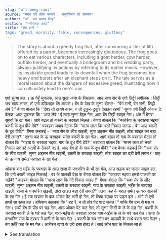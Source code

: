 ```yaml
---
slug: "mft-beng-rani"
source: "मगध की लोक कथाएं : अनुशाीलन एवं संचयन"
author: "डॉ. राम प्रसाद सिंह"
section: "मनोरंजक कथा"
title: "बेंग रानी "
tags: "greed, morality, fable, consequences, gluttony"
---
```

<blockquote>
The story is about a greedy frog that, after consuming a liter of litti offered by a parrot, becomes increasingly gluttonous. The frog goes on to eat various characters, including a goat herder, cow herder, buffalo herder, and eventually a bridegroom and his wedding party, always justifying its actions by referring to its earlier meals. However, its insatiable greed leads to its downfall when the frog becomes too heavy and bursts after an elephant steps on it. The tale serves as a moral lesson about the dangers of excessive greed, illustrating how it can ultimately lead to one's ruin.
</blockquote>

एगो सुग्गा हल । ऊ गेहूँ चुनलक, आउ सुखा-बना के पिसलक, आउ सवा सेर के एगो लिट्टी लगौलक। लिट्टी जब खाय लगल, तो एगो उछिलइत बेंग आयल। बेंग के देख के सुग्गा बोलल-  ''बेंग रानी, बेंग रानी, लिट्टी लेबे ?'’ बेंगवा बोलल कि ''देबऽ तो खयबे करम, न तो टुकुर-टुकुर देखइत रहम!'' सुग्गा एगो लिट्टी ओकरा दे देलक, आउ पूछलक कि ''आउ लेबे'’ ई तरह सुग्गा देइत गेल, आउ बेंग लिट्टी खाइत गेल। अंत में बेंगवा सुगवो के खा गेल। आगे बढ़ल तो बकरी के चरवाहा मिलल। बेंगवा बोलल कि ''बकरिया के चरवहवा भइया! बकरी के दूध पीये देबें?'’ चरवहवा जबाब देलक कि ''मारम लात कि भरते निकल जतऊ। बेंग आउ बकरी के दूध पीबे?'’ बेंगवा कहकई - ''सवा सेर के लीट खइली, सुगा अइसन मीठ खइली, तोरा खाइत का बड़ा देरी लगत?'’ एतना कह के ऊ चरवहवा समेत बकरी के खा गेल। आगे बढ़ल तो गाय के चरवाहा भेंटल तो बोलल कि ''गइया के चरवाहा भइया! गाय के दूध पीये देवें?'’ चरवहवा बोलल कि ''मारम लात तो भरते निकल जतऊ! अदमी के ठेकाने नऽ हे, आउ बेंग हो के गाय के दूध पीबें?'’ तब बेंगवा कहकई कि ''सवा सेर के लीट खइली, सुग्गा अइसन मीठ खइली, बकरी के चरवाहा खइली, तोरा खाइत का बड़ी देरी लगत !'' कह के ऊ गाय समेत चरवाहा के खा गेल। 

ओकरा बाद भइँस के चरवाहा के आउ राजा के पनभरिन के भी खा गेल, आउ सड़क पर चलल जाइत हल, कि एगो बराती जाइत मिललई। वर के पालकी देख के बेंगवा बोलल कि ''कहरवा भइया! हमरो पालकी पर चढ़ेंबें?'’ कहरवा बोलल कि ''मारम लात कि गेंदें निकल जतउ !'' बेंगवा बोलल कि ''सवा सेर के लीट खइली, सुग्गा अइसन मीठ खइली, बकरी के चरवाहा खइली, गाय के चरवाहा खइली, भइँस के चरवाहा खइली, राजा के पनभरिन खइली, तोरा खाइत बड़ा देरी लगत?'’ एतना कह के बरात समेत ऊ वर-पालकी के खा गेल। ई सब खयला के बाद ओकर पेट भारी हो गेल, तो बेंगवा सड़क पर पड़ल हल। आगे से एगो हाथी आ रहल हल। हथिवान कहलक कि ''हट रे, न तो तोर पेट फट जतउ !'’ बाकि बेंग टस से मस न भेल। हाथी बेंग के पीठ पर चढ़ गेल, आउ ओकर पेट फट गेल, तो सुग्गा लिटी के ले के उड़ गेल, बकरी के चरवाहा बकरी ले के घरे चल गेल, गाय-भइँस के चरवाहा अप्पन गाय-भइँस के ले के घरे चल गेल। राजा के पनभरिन राज के दरबार में पानी ले के चल गेल । बराती के सब लोग वर-पालकी के साथे बरात चल गेलन। बेग उहँईं फट के मर गेल। अजीरन खाय के एही दसा होबऽ हे ! जादे लोभ फट के निकल जा हे! 

<details>
<summary>See translation</summary>

Once, there was a parrot. It gathered wheat, dried it, and made a liter of litti. When it started eating the litti, a frog jumped in. Seeing the frog, the parrot said, "Frog queen, frog queen, would you like some litti?" The frog replied, "If you give, I will eat; if not, I will just watch!" The parrot gave it a litti and asked, "Would you like more?" This way, the parrot kept giving, and the frog kept eating the litti. In the end, the frog ate the parrot as well. 

As it moved ahead, it met a goat herder. The frog asked, "Goat herder brother! Will you give me goat's milk?" The herder replied, "Get lost or I'll kick you out! You think a goat would give milk to a frog?" The frog said, "I ate a liter of sweet litti; if the parrot ate such sweet food, would it take long for you to feed me?" Saying this, the frog ate the herder along with the goat. 

As it moved further, it encountered a cow herder and asked, "Cow herder brother! Will you give me cow's milk?" The herder replied, "Get lost or I'll kick you out! You think a human would give milk to a frog?" The frog, in reply, said, "I ate a liter of sweet litti; I ate the goat herder, so would it take long for you to feed me?" Saying this, the frog ate the cow along with the herder.

After that, it also ate the buffalo herder and the king's servant, and while walking on the road, it met a bridegroom. Seeing the groom's palanquin, the frog said, "Hey groom's brother! Will you let me ride in the palanquin too?" The groom replied, "Get lost or you'll burst your stomach!" The frog said, "I ate a liter of sweet litti; I ate the parrot, the goat herder, the cow herder, the buffalo herder, and the king's servant, so would it take long for you to feed me?" After saying this, it devoured the whole wedding party along with the groom's palanquin. 

After all this eating, the frog felt heavy and fell on the road. A passing elephant approached. The elephant said, "Move aside, or you will burst your stomach!" But the frog did not budge. The elephant climbed onto the frog's back, and its stomach burst. The parrot flew away with the litti, the goat herder took the goat home, and the cow and buffalo herders took their cattle home. The king's servant took the water to the royal court. All the people from the wedding party also left with the groom's palanquin. The frog died there from bursting. This is what happens due to excessive greed! Too much greed leads to bursting!
</details>